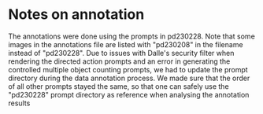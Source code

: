 # Notes on annotation

The annotations were done using the prompts in pd230228. Note that some images in the annotations file are listed with "pd230208" in the filename instead of "pd230228". Due to issues with Dalle's security filter when rendering the directed action prompts and an error in generating the controlled multiple object counting prompts, we had to update the prompt directory during the data annotation process. We made sure that the order of all other prompts stayed the same, so that one can safely use the "pd230228" prompt directory as reference when analysing the annotation results